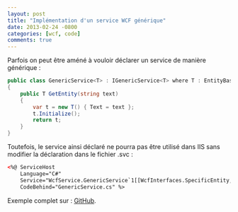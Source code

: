 ```yaml
---
layout: post
title: "Implémentation d'un service WCF générique"
date: 2013-02-24 -0800
categories: [wcf, code]
comments: true
---
```


Parfois on peut être améné à vouloir déclarer un service de manière générique :

```` csharp
public class GenericService<T> : IGenericService<T> where T : EntityBase, new()
{
    public T GetEntity(string text)
    {
        var t = new T() { Text = text };
        t.Initialize();
        return t;
    }
}
````

Toutefois, le service ainsi déclaré ne pourra pas être utilisé dans IIS sans modifier la déclaration dans le fichier .svc :

```` xml
<%@ ServiceHost 
    Language="C#"
    Service="WcfService.GenericService`1[[WcfInterfaces.SpecificEntity, WcfInterfaces]]" 
    CodeBehind="GenericService.cs" %>
````

Exemple complet sur : [GitHub](https://github.com/mathieubrun/Cogimator.Samples).